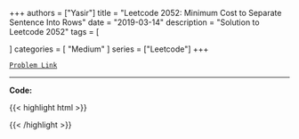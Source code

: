 
+++
authors = ["Yasir"]
title = "Leetcode 2052: Minimum Cost to Separate Sentence Into Rows"
date = "2019-03-14"
description = "Solution to Leetcode 2052"
tags = [
    
]
categories = [
    "Medium"
]
series = ["Leetcode"]
+++



[`Problem Link`](https://leetcode.com/problems/minimum-cost-to-separate-sentence-into-rows/description/)

---

**Code:**

{{< highlight html >}}

{{< /highlight >}}

